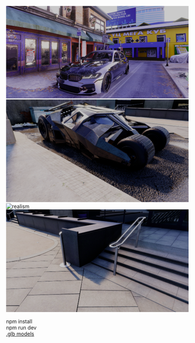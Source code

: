 <img src="Screenshot 2024-12-30 003054.png" alt="realism" width="500">
<img src="Screenshot 2025-02-13 170319.png" alt="realism" width="500">
<img src="Screenshot 2025-02-13 170339.png" alt="realism" width="500">
<img src="Screenshot 2025-02-13 170404.png" alt="realism" width="500">

npm install<br>
npm run dev<br>
<a href="https://drive.google.com/drive/u/2/folders/1W5SZwifKhzMEBDdKp7BC3gN_IENm0NNU">.glb models</a>
